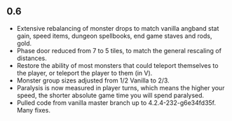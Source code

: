 ## 0.6

* Extensive rebalancing of monster drops to match vanilla angband stat gain,
  speed items, dungeon spellbooks, end game staves and rods, gold.
* Phase door reduced from 7 to 5 tiles, to match the general rescaling of
  distances.
* Restore the ability of most monsters that could teleport themselves to 
  the player, or teleport the player to them (in V).
* Monster group sizes adjusted from 1/2 Vanilla to 2/3.
* Paralysis is now measured in player turns, which means the higher your
  speed, the shorter absolute game time you will spend paralysed.
* Pulled code from vanilla master branch up to 4.2.4-232-g6e34fd35f. Many fixes.

